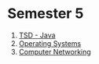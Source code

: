 # Semester 5

1. [TSD - Java](./Java/Java.md)
2. [Operating Systems](./Operating-Systems/OS.md)
3. [Computer Networking](./Computer-Networks/CN.md)
